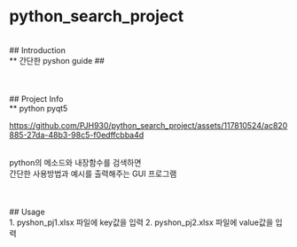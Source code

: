 # python_search_project
</br>
## Introduction
</br>
** 간단한 pyshon guide ## 
</br></br></br></br>
## Project Info
</br>
** python pyqt5
</br>

https://github.com/PJH930/python_search_project/assets/117810524/ac820885-27da-48b3-98c5-f0edffcbba4d

</br>
python의 메소드와 내장함수를 검색하면 <br>
간단한 사용방법과 예시를 출력해주는 GUI 프로그램
</br></br></br></br>
## Usage
</br>
1. pyshon_pj1.xlsx 파일에 key값을 입력
2. pyshon_pj2.xlsx 파일에 value값을 입력









